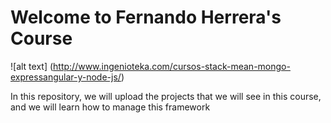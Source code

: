 # Welcome to Fernando Herrera's Course




![alt text] (http://www.ingenioteka.com/cursos-stack-mean-mongo-expressangular-y-node-js/)

In this repository, we will upload the projects that we will see in this course,
and we will learn how to manage this framework


